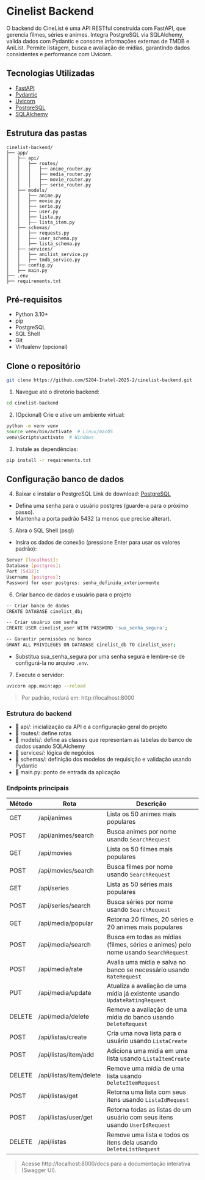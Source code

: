 # Cinelist Backend

O backend do CineList é uma API RESTful construída com FastAPI, que gerencia filmes, séries e animes. Integra PostgreSQL via SQLAlchemy, valida dados com Pydantic e consome informações externas de TMDB e AniList. Permite listagem, busca e avaliação de mídias, garantindo dados consistentes e performance com Uvicorn.

## Tecnologias Utilizadas

- [FastAPI](https://fastapi.tiangolo.com)
- [Pydantic](https://docs.pydantic.dev/latest)
- [Uvicorn](https://www.uvicorn.org)
- [PostgreSQL](https://www.postgresql.org)
- [SQLAlchemy](https://www.sqlalchemy.org)

## Estrutura das pastas
```
cinelist-backend/
├── app/
│   ├── api/
│   │   ├── routes/
│   │   │   ├── anime_router.py
│   │   │   ├── media_router.py
│   │   │   ├── movie_router.py
│   │   │   ├── serie_router.py
│   ├── models/
│   │   ├── anime.py
│   │   ├── movie.py
│   │   ├── serie.py
│   │   ├── user.py
│   │   ├── lista.py
│   │   ├── lista_item.py
│   ├── schemas/
│   │   ├── requests.py
│   │   ├── user_schema.py
│   │   ├── lista_schema.py
│   ├── services/
│   │   ├── anilist_service.py
│   │   ├── tmdb_service.py
│   ├── config.py
│   ├── main.py
├── .env
├── requirements.txt

```

## Pré-requisitos

- Python 3.10+
- pip
- PostgreSQL
- SQL Shell
- Git
- Virtualenv (opcional)

## Clone o repositório
```bash
git clone https://github.com/S204-Inatel-2025-2/cinelist-backend.git
```

1. Navegue até o diretório backend:
```bash
cd cinelist-backend
```

2. (Opcional) Crie e ative um ambiente virtual:
```bash
python -m venv venv
source venv/bin/activate  # Linux/macOS
venv\Scripts\activate  # Windows
```

3. Instale as dependências:
```bash
pip install -r requirements.txt
```

## Configuração banco de dados

4. Baixar e instalar o PostgreSQL
Link de download:
[PostgreSQL](https://www.postgresql.org/download/)
- Defina uma senha para o usuário postgres (guarde-a para o próximo passo).
- Mantenha a porta padrão 5432 (a menos que precise alterar).

5. Abra o SQL Shell (psql)
- Insira os dados de conexão (pressione Enter para usar os valores padrão):
```bash
Server [localhost]:
Database [postgres]:
Port [5432]:
Username [postgres]:
Password for user postgres: senha_definida_anteriormente
```

6. Criar banco de dados e usuário para o projeto
```bash
-- Criar banco de dados
CREATE DATABASE cinelist_db;

-- Criar usuário com senha
CREATE USER cinelist_user WITH PASSWORD 'sua_senha_segura';

-- Garantir permissões no banco
GRANT ALL PRIVILEGES ON DATABASE cinelist_db TO cinelist_user;
```
- Substitua sua_senha_segura por uma senha segura e lembre-se de configurá-la no arquivo `.env`.

7. Execute o servidor:
```bash
uvicorn app.main:app --reload
```
> Por padrão, rodará em: http://localhost:8000

### Estrutura do backend

- 📁 api/: inicialização da API e a configuração geral do projeto
- 📁 routes/: define rotas
- 📁 models/: define as classes que representam as tabelas do banco de dados usando SQLAlchemy
- 📁 services/: lógica de negócios
- 📁 schemas/: definição dos modelos de requisição e validação usando Pydantic
- 📄 main.py: ponto de entrada da aplicação


### Endpoints principais

| Método | Rota                    | Descrição                                                                           |
| ------ | ----------------------- | ----------------------------------------------------------------------------------- |
| GET    | /api/animes             | Lista os 50 animes mais populares                                                   |
| POST   | /api/animes/search      | Busca animes por nome usando `SearchRequest`                                        |
| GET    | /api/movies             | Lista os 50 filmes mais populares                                                   |
| POST   | /api/movies/search      | Busca filmes por nome usando `SearchRequest`                                        |
| GET    | /api/series             | Lista as 50 séries mais populares                                                   |
| POST   | /api/series/search      | Busca séries por nome usando `SearchRequest`                                        |
| GET    | /api/media/popular      | Retorna 20 filmes, 20 séries e 20 animes mais populares                             |
| POST   | /api/media/search       | Busca em todas as mídias (filmes, séries e animes) pelo nome usando `SearchRequest` |
| POST   | /api/media/rate         | Avalia uma mídia e salva no banco se necessário usando `RateRequest`                |
| PUT    | /api/media/update       | Atualiza a avaliação de uma mídia já existente usando `UpdateRatingRequest`         |
| DELETE | /api/media/delete       | Remove a avaliação de uma mídia do banco usando `DeleteRequest`                     |
| POST   | /api/listas/create      | Cria uma nova lista para o usuário usando `ListaCreate`                              |
| POST   | /api/listas/item/add    | Adiciona uma mídia em uma lista usando `ListaItemCreate`                             |
| DELETE | /api/listas/item/delete | Remove uma mídia de uma lista usando `DeleteItemRequest`                             |
| POST   | /api/listas/get         | Retorna uma lista com seus itens usando `ListaIdRequest`                             |
| POST   | /api/listas/user/get    | Retorna todas as listas de um usuário com seus itens usando `UserIdRequest`         |
| DELETE | /api/listas             | Remove uma lista e todos os itens dela usando `DeleteListRequest`                    |
> Acesse http://localhost:8000/docs para a documentação interativa (Swagger UI).
